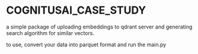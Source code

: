 # COGNITUSAI_CASE_STUDY
a simple package of uploading embeddings to qdrant server and generating search algorithm for similar vectors.

to use, convert your data into parquet format and run the main.py 

